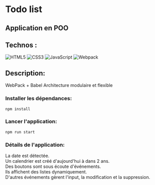 # Todo list

## Application en POO

## Technos :

![HTML5](https://img.shields.io/badge/html5-%23E34F26.svg?style=for-the-badge&logo=html5&logoColor=white)
![CSS3](https://img.shields.io/badge/css3-%231572B6.svg?style=for-the-badge&logo=css3&logoColor=white)
![JavaScript](https://img.shields.io/badge/javascript-%23323330.svg?style=for-the-badge&logo=javascript&logoColor=%23F7DF1E)
![Webpack](https://img.shields.io/badge/webpack-%238DD6F9.svg?style=for-the-badge&logo=webpack&logoColor=black)

## Description:
WebPack  + Babel
Architecture modulaire et flexible 

### Installer les dépendances:

`npm install`

### Lancer l'application:

`npm run start`

### Détails de l'application:
La date est détectée.<br>
Un calendrier est créé d'aujourd'hui à dans 2 ans.<br>
Des boutons sont sous écoute d'événements.<br>
Ils affichent des listes dynamiquement.<br>
D'autres événements gèrent l'input, la modification et la suppression.

